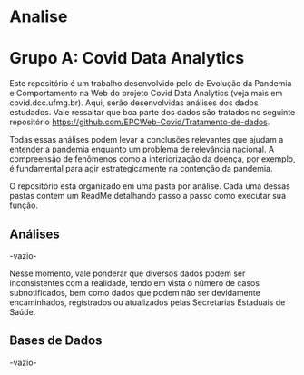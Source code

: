 # Analise
# Grupo A: Covid Data Analytics
Este repositório é um trabalho desenvolvido pelo de Evolução da Pandemia e Comportamento na Web do projeto Covid Data Analytics (veja mais em covid.dcc.ufmg.br). Aqui, serão desenvolvidas análises dos dados estudados. Vale ressaltar que boa parte dos dados são tratados no seguinte repositório https://github.com/EPCWeb-Covid/Tratamento-de-dados.



Todas essas análises podem levar a conclusões relevantes que ajudam a entender a pandemia enquanto um problema de relevância nacional. A compreensão de fenômenos como a interiorização da doença, por exemplo, é fundamental para agir estrategicamente na contenção da pandemia.

O repositório esta organizado em uma pasta por análise. Cada uma dessas pastas contem um ReadMe detalhando passo a passo como executar sua função.

## Análises
-vazio-

Nesse momento, vale ponderar que diversos dados podem ser inconsistentes com a realidade, tendo em vista o número de casos subnotificados, bem como dados que podem não ser devidamente encaminhados, registrados ou atualizados pelas Secretarias Estaduais de Saúde.


## Bases de Dados 
-vazio-

